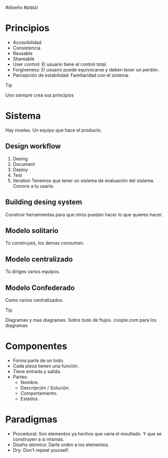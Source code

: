 #diseño #platzi 
# Principios
- Accesibilidad
- Consistencia
- Reusable
- Shareable
- User control: El usuario tiene el control total.
- Forgiveness: El usuario puede equivocarse y deben tener un perdón.
- Percepción de estabilidad: Familiaridad con el sistema.

> [!tip]
> Uno siempre crea sus principios

# Sistema
Hay niveles.
Un equipo que hace el producto.
## Design workflow
1. Desing
2. Document
3. Deploy
4. Test
5. Iteration
Tenemos que tener un sistema de evaluación del sistema.
Conoce a tu usario.
## Building desing system
Construir herramientas para que otros puedan hacer lo que quieres hacer.
## Modelo solitario
Tú construyes, los demas consumen.
## Modelo centralizado
Tú diriges varios equipos.
## Modelo Confederado
Como varios centralizados.

> [!tip]
> Diagramas y mas diagramas. Sobre todo de flujos. coople.com para los diagramas
# Componentes
- Forma parte de un todo.
- Cada pieza tienen una función.
- Tiene entrada y salida.
- Partes:
	- Nombre.
	- Descripción / Solución.
	- Comportamiento.
	- Estados.
# Paradigmas
- Procedural: Son elementos ya hechos que varia el resultado. Y que se construyen a si mismas.
- Diseño atómico: Darle orden a los elementos.
- Dry: Don't repeat yourself.

